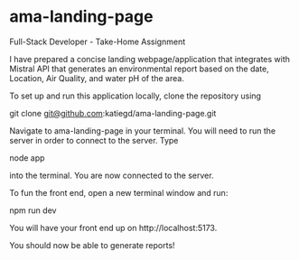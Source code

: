 # ama-landing-page

Full-Stack Developer - Take-Home Assignment

I have prepared a concise landing webpage/application that integrates with Mistral API that generates an environmental report based on the date, Location, Air Quality, and water pH of the area.

To set up and run this application locally, clone the repository using

git clone git@github.com:katiegd/ama-landing-page.git

Navigate to ama-landing-page in your terminal. You will need to run the server in order to connect to the server. Type

node app

into the terminal. You are now connected to the server.

To fun the front end, open a new terminal window and run:

npm run dev

You will have your front end up on http://localhost:5173.

You should now be able to generate reports!
